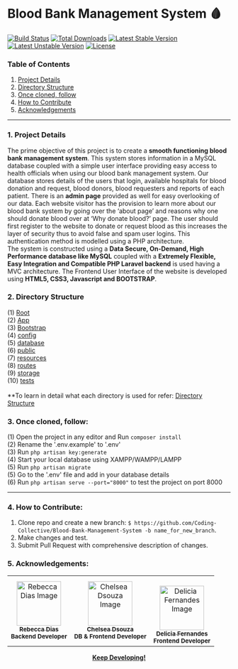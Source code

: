 # Blood Bank Management System :drop_of_blood:
[![Build Status](https://travis-ci.org/laravel/framework.svg)](https://travis-ci.org/laravel/framework)
[![Total Downloads](https://poser.pugx.org/laravel/framework/d/total.svg)](https://packagist.org/packages/laravel/framework)
[![Latest Stable Version](https://poser.pugx.org/laravel/framework/v/stable.svg)](https://packagist.org/packages/laravel/framework)
[![Latest Unstable Version](https://poser.pugx.org/laravel/framework/v/unstable.svg)](https://packagist.org/packages/laravel/framework)
[![License](https://poser.pugx.org/laravel/framework/license.svg)](https://packagist.org/packages/laravel/framework)

### Table of Contents
1. <a href="#Details">Project Details</a>
2. <a href="#DS">Directory Structure</a>
3. <a href="#Clone">Once cloned, follow</a>
4. <a href="#Contribute">How to Contribute</a>
5. <a href="#Acknowledgements">Acknowledgements</a>

---

### <a name="Details">1. Project Details</a>
The prime objective of this project is to create a **smooth functioning blood bank management system**. This system stores information in a MySQL database coupled with a simple user interface providing easy access to health officials when using our blood bank management system. Our database stores details of the users that login, available hospitals for blood donation and request, blood donors, blood requesters and reports of each patient. There is an **admin page** provided as well for easy overlooking of our data. Each website visitor has the provision to learn more about our blood bank system by going over the ‘about page’ and reasons why one should donate blood over at ‘Why donate blood?’ page. The user should first register to the website to donate or request blood as this increases the layer of security thus to avoid false and spam user logins. This authentication method is modelled using a PHP architecture.
<br>
The system is constructed using a **Data Secure, On-Demand, High Performance database like MySQL** coupled with a **Extremely Flexible, Easy Integration and Compatible PHP Laravel backend** is used having a MVC architecture. The Frontend User Interface of the website is developed using **HTML5, CSS3, Javascript and BOOTSTRAP**.

### <a name="DS">2. Directory Structure</a>
(1) [Root](https://github.com/Coding-Collective/Blood-Bank-Management-System)
<br>(2) [App](https://github.com/Coding-Collective/Blood-Bank-Management-System/tree/main/app)
<br>(3) [Bootstrap](https://github.com/Coding-Collective/Blood-Bank-Management-System/tree/main/bootstrap)
<br>(4) [config](https://github.com/Coding-Collective/Blood-Bank-Management-System/tree/main/config)
<br>(5) [database](https://github.com/Coding-Collective/Blood-Bank-Management-System/tree/main/database)
<br>(6) [public](https://github.com/Coding-Collective/Blood-Bank-Management-System/tree/main/public)
<br>(7) [resources](https://github.com/Coding-Collective/Blood-Bank-Management-System/tree/main/resources)
<br>(8) [routes](https://github.com/Coding-Collective/Blood-Bank-Management-System/tree/main/routes)
<br>(9) [storage](https://github.com/Coding-Collective/Blood-Bank-Management-System/tree/main/storage)
<br>(10) [tests](https://github.com/Coding-Collective/Blood-Bank-Management-System/tree/main/tests)
<br><br>
**To learn in detail what each directory is used for refer: [Directory Structure](https://laravel.com/docs/8.x/structure#the-database-directory)

### <a name="Clone">3. Once cloned, follow:</a>
(1) Open the project in any editor and Run ``composer install``
<br>(2) Rename the '.env.example' to '.env'
<br>(3) Run ``php artisan key:generate``
<br>(4) Start your local database using XAMPP/WAMPP/LAMPP
<br>(5) Run ``php artisan migrate``
<br>(5) Go to the '.env' file and add in your database details
<br>(6) Run ``php artisan serve --port="8000"`` to test the project on port 8000

---
### <a name="Contribute">**4. How to Contribute:**</a>

1. Clone repo and create a new branch: `$ https://github.com/Coding-Collective/Blood-Bank-Management-System -b name_for_new_branch`.
2. Make changes and test.
3. Submit Pull Request with comprehensive description of changes.

### <a name="Acknowledgements">**5. Acknowledgements:**</a>

<table>
<td align="center">
	<a href="https://github.com/rebeccadias"><img src="https://avatars1.githubusercontent.com/u/56188657?s=460&u=13edf4034b6bb9d33a17440c600f515a099727f9&v=4"  width="100px;" alt="Rebecca Dias Image"/><br>
	<sub><b>Rebecca Dias</b></sub></a><br/>
	<sub><b>Backend Developer</b></sub><br/>
</td>
<td align="center">
	<a href="https://github.com/chelseadsouza"><img src="https://avatars1.githubusercontent.com/u/56515133?s=460&u=a2d8b15a246701fcd32a186ada876e915dac8bd8&v=4" width="100px;" alt="Chelsea Dsouza Image"/><br>
	<sub><b>Chelsea Dsouza</b></sub></a><br/>
	<sub><b>DB & Frontend Developer</b></sub><br/>
</td>
<td align="center">
    <br>
	<a href="https://github.com/deliciafernandes"><img src="https://avatars3.githubusercontent.com/u/53268119?s=460&u=a7dfaa6f45777e542b202d707d5a25ac3d9beb64&v=4" width="100px;" alt="Delicia Fernandes Image"/><br>
	<sub><b>Delicia Fernandes</b></sub></a><br/>
	<sub><b>Frontend Developer</b></sub><br/>
</td>
</table>

<p align="center">
<b><a href="https://github.com/Coding-Collective">Keep Developing!</a></b>
</p>

